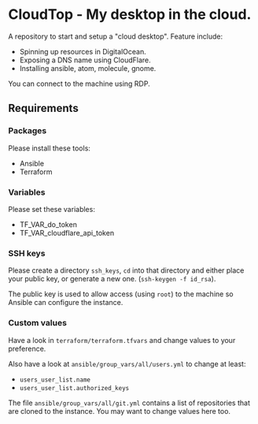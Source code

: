 # CloudTop - My desktop in the cloud.

A repository to start and setup a "cloud desktop". Feature include:

- Spinning up resources in DigitalOcean.
- Exposing a DNS name using CloudFlare.
- Installing ansible, atom, molecule, gnome.

You can connect to the machine using RDP.

## Requirements

### Packages

Please install these tools:

- Ansible
- Terraform

### Variables

Please set these variables:

- TF_VAR_do_token
- TF_VAR_cloudflare_api_token

### SSH keys

Please create a directory `ssh_keys`, `cd` into that directory and either place your public key, or generate a new one. (`ssh-keygen -f id_rsa`).

The public key is used to allow access (using `root`) to the machine so Ansible can configure the instance.

### Custom values

Have a look in `terraform/terraform.tfvars` and change values to your preference.

Also have a look at `ansible/group_vars/all/users.yml` to change at least:

- `users_user_list.name`
- `users_user_list.authorized_keys`

The file `ansible/group_vars/all/git.yml` contains a list of repositories that are cloned to the instance. You may want to change values here too.
